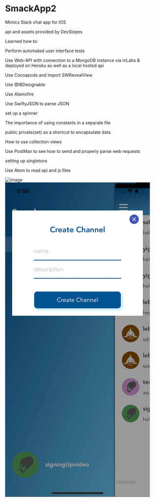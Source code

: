 # SmackApp2

Mimics Slack chat app for IOS

api and assets provided by DevSlopes

Learned how to:

Perform automated user interface tests 

Use Web-API with connection to a MongoDB instance via mLabs & deployed on Heroku as well as a local hosted api

Use Cocoapods and import SWRevealView

Use @IBDesignable 

Use Alamofire

Use SwiftyJSON to parse JSON 

set up a spinner

The importance of using constants in a separate file

public private(set) as a shortcut to encapsulate data

How to use collection views

Use PostMan to see how to send and properly parse web requests 

setting up singletons

Use Atom to read api and js files

![image](https://github.com/sabrisonmez54/SmackApp2/blob/master/signUpgifPart1.gif)
![image](https://github.com/sabrisonmez54/SmackApp2/blob/master/signUpgifPart3.gif)
